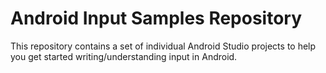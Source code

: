 Android Input Samples Repository
================================

This repository contains a set of individual Android Studio projects to help you get
started writing/understanding input in Android.
